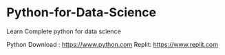 # Python-for-Data-Science
Learn Complete python for data science

Python Download : https://www.python.com
Replit: https://www.replit.com
